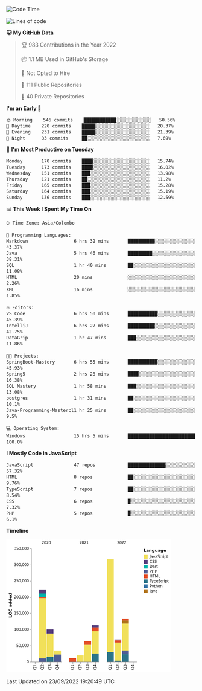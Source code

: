 
<!--START_SECTION:waka-->
![Code Time](http://img.shields.io/badge/Code%20Time-678%20hrs%2059%20mins-blue)

![Lines of code](https://img.shields.io/badge/From%20Hello%20World%20I%27ve%20Written-1%20Million%20lines%20of%20code-blue)

**🐱 My GitHub Data** 

> 🏆 983 Contributions in the Year 2022
 > 
> 📦 1.1 MB Used in GitHub's Storage 
 > 
> 🚫 Not Opted to Hire
 > 
> 📜 111 Public Repositories 
 > 
> 🔑 40 Private Repositories  
 > 
**I'm an Early 🐤** 

```text
🌞 Morning    546 commits    ████████████░░░░░░░░░░░░░   50.56% 
🌆 Daytime    220 commits    █████░░░░░░░░░░░░░░░░░░░░   20.37% 
🌃 Evening    231 commits    █████░░░░░░░░░░░░░░░░░░░░   21.39% 
🌙 Night      83 commits     ██░░░░░░░░░░░░░░░░░░░░░░░   7.69%

```
📅 **I'm Most Productive on Tuesday** 

```text
Monday       170 commits    ████░░░░░░░░░░░░░░░░░░░░░   15.74% 
Tuesday      173 commits    ████░░░░░░░░░░░░░░░░░░░░░   16.02% 
Wednesday    151 commits    ███░░░░░░░░░░░░░░░░░░░░░░   13.98% 
Thursday     121 commits    ██░░░░░░░░░░░░░░░░░░░░░░░   11.2% 
Friday       165 commits    ███░░░░░░░░░░░░░░░░░░░░░░   15.28% 
Saturday     164 commits    ███░░░░░░░░░░░░░░░░░░░░░░   15.19% 
Sunday       136 commits    ███░░░░░░░░░░░░░░░░░░░░░░   12.59%

```


📊 **This Week I Spent My Time On** 

```text
⌚︎ Time Zone: Asia/Colombo

💬 Programming Languages: 
Markdown                 6 hrs 32 mins       ██████████░░░░░░░░░░░░░░░   43.37% 
Java                     5 hrs 46 mins       █████████░░░░░░░░░░░░░░░░   38.31% 
SQL                      1 hr 40 mins        ██░░░░░░░░░░░░░░░░░░░░░░░   11.08% 
HTML                     20 mins             ░░░░░░░░░░░░░░░░░░░░░░░░░   2.26% 
XML                      16 mins             ░░░░░░░░░░░░░░░░░░░░░░░░░   1.85%

🔥 Editors: 
VS Code                  6 hrs 50 mins       ███████████░░░░░░░░░░░░░░   45.39% 
IntelliJ                 6 hrs 27 mins       ██████████░░░░░░░░░░░░░░░   42.75% 
DataGrip                 1 hr 47 mins        ███░░░░░░░░░░░░░░░░░░░░░░   11.86%

🐱‍💻 Projects: 
SpringBoot-Mastery       6 hrs 55 mins       ███████████░░░░░░░░░░░░░░   45.93% 
Spring5                  2 hrs 28 mins       ████░░░░░░░░░░░░░░░░░░░░░   16.38% 
SQL Mastery              1 hr 58 mins        ███░░░░░░░░░░░░░░░░░░░░░░   13.08% 
postgres                 1 hr 31 mins        ██░░░░░░░░░░░░░░░░░░░░░░░   10.1% 
Java-Programming-Mastercl1 hr 25 mins        ██░░░░░░░░░░░░░░░░░░░░░░░   9.5%

💻 Operating System: 
Windows                  15 hrs 5 mins       █████████████████████████   100.0%

```

**I Mostly Code in JavaScript** 

```text
JavaScript               47 repos            ██████████████░░░░░░░░░░░   57.32% 
HTML                     8 repos             ██░░░░░░░░░░░░░░░░░░░░░░░   9.76% 
TypeScript               7 repos             ██░░░░░░░░░░░░░░░░░░░░░░░   8.54% 
CSS                      6 repos             █░░░░░░░░░░░░░░░░░░░░░░░░   7.32% 
PHP                      5 repos             █░░░░░░░░░░░░░░░░░░░░░░░░   6.1%

```


**Timeline**

![Chart not found](https://raw.githubusercontent.com/ccweerasinghe1994/ccweerasinghe1994/master/charts/bar_graph.png) 


 Last Updated on 23/09/2022 19:20:49 UTC
<!--END_SECTION:waka-->
